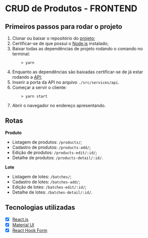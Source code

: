 # CRUD de Produtos - FRONTEND

## Primeiros passos para rodar o projeto
1. Clonar ou baixar o repositório do [projeto](https://github.com/Oxyps/product-frontend);
1. Certificar-se de que possui o [Node.js](https://nodejs.org/en/download/) instalado;
1. Baixar todas as dependências de projeto rodando o comando no terminal:
	``` shell
		> yarn
	```
1. Enquanto as dependências são baixadas certificar-se de já estar rodando a [API](https://github.com/Oxyps/product-backend);
1. Inserir a porta da API no arquivo `./src/services/api`.
1. Começar a servir o cliente:
	``` shell
		> yarn start
	```
1. Abrir o navegador no endereço apresentando.

## Rotas

**Produto**
* Listagem de produtos: `/products/`;
* Cadastro de produtos: `/products-add/`;
* Edição de produtos: `/products-edit/:id/`;
* Detalhe de produtos: `/products-detail/:id/`.

**Lote**
* Listagem de lotes: `/batches/`;
* Cadastro de lotes: `/batches-add/`;
* Edição de lotes: `/batches-edit/:id/`;
* Detalhe de lotes: `/batches-detail/:id/`.


## Tecnologias utilizadas
- [x] [React.js](https://reactjs.org/docs/getting-started.html)
- [x] [Material UI](https://material-ui.com/getting-started/installation/)
- [x] [React Hook Form](https://react-hook-form.com/get-started/)